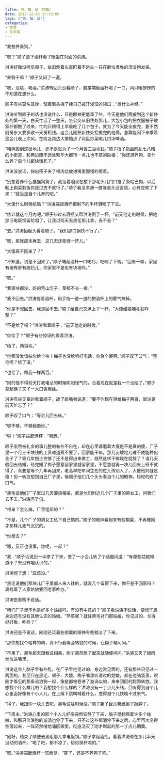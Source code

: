 ```yaml
---
title: 狗，猫，鼠（狗篇）
date: 2017-12-05 17:55:00
tags: ["狗，猫，鼠"]
categories: 
- 文章
- 文学类
---
```


“我想养条狗。”

“嗯？”顺子放下酒杯看了眼坐在对面的洪涛。

洪涛好像没听见顺子，依旧侧着头直盯着不远处一只在翻垃圾堆的流浪狗发呆。

“养狗干嘛？”顺子又问了一遍。

“嗯，没啥，喝酒。”洪涛转回头没看顺子，直接端起酒杯喝了一口，两只眼愣愣的不知道在想什么。

顺子有些莫名其妙，皱着眉头拽了拽自己被汗浸湿的领口：“发什么神经。”

洪涛听到顺子的话也没说什么，只是眼神更低垂了些。今天是他们两搬到这个新住处的第一天，白天忙活了一整天，坐公交从旧住处那儿，大包小包的把衣服被子破家什都搬了过来，忙的只顾得上早晨吃了几个包子，就为了今天能全搬完，要不然旧房东又要多收一天房租钱。这会儿刚把新住处拾掇完的他俩，总算能闲下来乘着这会儿晚上凉风，在附近路边大排档点了两盘炒菜喝几口冰啤酒。

“咱俩搬到这破地儿，还不是就为了一个月省三百块钱。”顺子指了指面前乱七八糟的小街道，和两边跟不远处繁华大都市一点儿也不搭的破楼：“你还想养狗，拿什么养？自个儿都快饿死了。”

洪涛没说话，伸出筷子夹了根肉丝放进嘴里慢慢的嚼着。

“别想着养什么猫猫狗狗了，我见着咱现在楼下那老头儿门口拴了条哈巴狗，以后晚上剩菜剩饭你送过去不就行了。”顺子看见洪涛一直低着头没言语，心有些软了下来：“就当是自个儿养的吧。”

“大傻什么时候结婚？”洪涛端起酒杯把剩下的半杯酒喝了下去。

“估计就这个月内吧。”顺子伸过去酒瓶又帮洪涛倒了一杯。“前天他走的时候，把他那旧电饭锅留给咱了，让我过两天去黑毛那儿拿，去不去？”

“去。”洪涛抬起头看着顺子。“我们那口锅快不行了。”

“嗯，那就周末再去，这几天还能撑一阵儿。”

“大傻真不回来了？”

“不知道，说是不回来了。”顺子端起酒杯一口喝尽，吧唧了下嘴。“回来干嘛，家里有地有房有媳妇儿，你家里不是也有块地吗。”

“嗯。”

“我家啥都没，妈的荒山沟子，草都不长一根。”

“我不回去。”洪涛握着酒杯，用手指一道一道的把酒杯上的雾气抹掉。

“你是不想回去，我是回不去。”顺子给自己又满上了一杯。“大傻结婚咱礼钱咋整？”

“不是给了吗？”洪涛看着顺子：“前天他走的时候。”

“你给了？”顺子有些惊讶的看着洪涛。

“给了，两百块。”

“他都没发请帖你给个啥！梅子也没给咱打电话，你急个屁啊。”顺子叹了口气：“黑毛呢？给了没。”

“也给了，跟我一样两百。”

“妈的怪不得前天打我电话的时候阴阳怪气的，合着现在就差我一个没给了。”顺子拿起筷子夹了一大口青椒丝。

洪涛有些无辜的看着顺子，舔了舔嘴唇说道：“要不你现在转给梅子两百，就说是前天忙忘了？”

顺子叹了口气：“等会儿回去转。”

“够不够，不够我借你。”

“够！”顺子端起酒杯：“喝酒。”

顺子虽然被礼金的事儿整的有些不自在，却在心里琢磨着大傻是不是真的傻，厂子里一个月三千块钱的工资难道真不要了，回家能干嘛，那几亩破地儿难不成能种出金子了？等几年刨土穷够了还不是得出来做工，既然这样干嘛现在就辞了？请几天假回去结婚，结完婚了梅子愿意留家里就留家里，不愿意就再一块儿回来上班不就得了，真要是等个几年再回来，老高早把车间主任的位儿传别人了，大傻他妈就是傻！但一转念想到自己厂子里，候瘸子他们几个头头看自个儿的眼神，轻轻的叹了口气。

“黑毛说他们厂子里过几天要搞相亲，都是他们附近几个厂子里的男女工，问我们去不去。”洪涛问了句。

“相亲？怎么搞，厂里组织的？”

“不是，几个厂子的男女工私下自己搞的。”顺子的眼神看起来有些期冀，不再像刚才那样儿死气沉沉的。

“你想去？”

“嗯，反正也没事，你呢，一起？”

“我…”顺子话说到一半停了下来，愣了一小会儿转了个话题问道：“有哪些姑娘知道不？有没有咱认识的。”

洪涛想了想：“应该没。”

“黑毛说他们那块儿厂子里都人来人往的，就没几个留得下来，你不是不回家吗？真找着了人家姑娘要回老家咋办。”

洪涛抿着嘴不说话。

“咱们厂子里不也是好多个姑娘吗，有没有中意的？”顺子看洪涛不说话，便想了想身边还有没有其他认识的姑娘。“芹菜呢？就住黑毛对门那姑娘，你见过的，长得挺好看，咋样？”

洪涛还是不说话，刚刚还泛着些期冀的眼神有些黯淡了下来。

“那你想找个啥样的嘛，真不行我等会转钱的时候，让梅子帮问问。”

“不用了，黑毛那天跟我说相亲，刚才突然想了起来就随便问问。”洪涛又夹了根肉丝放进嘴里。

洪涛这会儿脑子里有些乱，在厂子里他见过的、身边常见面的，还有那些只见过一两面的，甚至只在黑毛、顺子、大傻、梅子嘴里听说过的姑娘，都在他脑袋里，跟刚才看见的那条流浪狗一起，像是都被卷进了漩涡似的，来来回回的翻腾转悠。我想找个什么样儿的？我想找个什么样的？洪涛没有一丁点儿头绪，只听得到自个儿心里面好像有个小人儿，在上蹿下跳叫喊着什么，搅得自个儿快喘不过来气。

“得了，我跟你一块儿去吧，黑毛说啥时候没。”顺子撕了截儿卷纸擦了擦脖子。

“下周末。”洪涛心里的那个小人儿好像突然安静了下来，脑子里翻腾着许多个姑娘，和那只流浪狗的漩涡也停了下来，只不过这些都消停下来之后，心里再次变得空落起来，一阵茫然嗖地涌回眼里，彻底浇灭了刚才燃起的那一丁点儿期冀。

“刚好，结束了顺便去黑毛那儿拿电饭锅。”顺子拿起酒瓶，看着洪涛晾在那儿半天没动的酒杯。“喝了吧，都不凉了，给你换杯凉的。”

“嗯。”洪涛端起酒杯一饮而尽。“算了，还是不养狗了吧。”